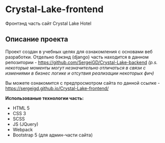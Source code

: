 # Crystal-Lake-frontend
Фронтэнд часть сайт Crystal Lake Hotel

## Описание проекта
Проект создан в учебных целях для ознакомления с основами веб разработки. Отдельно бэкэнд (django) часть находится в данном репозитории - https://github.com/SergeiGD/Crystal-Lake-backend *(p.s. некоторые моменты могут незначительно отличаться в связи с измениями в бизнес логике и отсутвия реализации некоторых фич)*

Вы можете ознакомится с предпросмотром сайта по данной ссылке - https://sergeigd.github.io/Crystal-Lake-frontend/

**Использованые технологии часть:**
- HTML 5
- CSS 3
- SCSS
- JS (JQuery)
- Webpack
- Bootstrap 5 (для админ-части сайта)
